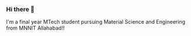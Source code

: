 ### Hi there 👋

<!--
**ErDileep/ErDileep** is a ✨ _special_ ✨ repository because its `README.md` (this file) appears on your GitHub profile.

- 🔭 I’m currently working on High Temperature Materials in MTech thesis of second round.
- 🌱 I’m currently learning python.
- 👯 I’m looking to collaborate on python or MATLAB.

- 💬 Ask me about ... Materials, Python
- 📫 How to reach me: contact.dileep.verma@gmail.com

-->
I'm a final year MTech student pursuing Material Science and Engineering from MNNIT Allahabad!!
